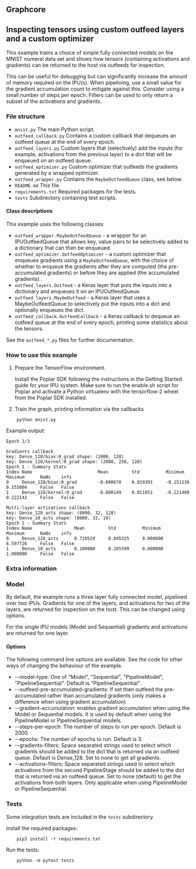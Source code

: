 Graphcore
---

## Inspecting tensors using custom outfeed layers and a custom optimizer

This example trains a choice of simple fully connected models on the MNIST
numeral data set and shows how tensors (containing activations and gradients)
can be returned to the host via outfeeds for inspection.

This can be useful for debugging but can significantly increase the amount
of memory required on the IPU(s). When pipelining, use a small value for the
gradient accumulation count to mitigate against this. Consider using a small
number of steps per epoch. Filters can be used to only return a subset of
the activations and gradients.

### File structure

* `mnist.py` The main Python script.
* `outfeed_callback.py` Contains a custom callback that dequeues an outfeed queue
  at the end of every epoch.
* `outfeed_layers.py` Custom layers that (selectively) add the inputs (for example,
  activations from the previous layer) to a dict that will be enqueued on an
  outfeed queue.
* `outfeed_optimizer.py` Custom optimizer that outfeeds the gradients generated
  by a wrapped optimizer.
* `outfeed_wrapper.py` Contains the `MaybeOutfeedQueue` class, see below.
* `README.md` This file.
* `requirements.txt` Required packages for the tests.
* `tests` Subdirectory containing test scripts.

#### Class descriptions

This example uses the following classes:

* `outfeed_wrapper.MaybeOutfeedQueue` - a wrapper for an IPUOutfeedQueue that allows
  key, value pairs to be selectively added to a dictionary that can then be enqueued.
* `outfeed_optimizer.OutfeedOptimizer` - a custom optimizer that enqueues gradients
  using a `MaybeOutfeedQueue`,
  with the choice of whether to enqueue the gradients after they are computed
  (the pre-accumulated gradients) or before they are applied (the accumulated gradients).
* `outfeed_layers.Outfeed` - a Keras layer that puts the inputs into a dictionary
  and enqueues it on an IPUOutfeedQueue.
* `outfeed_layers.MaybeOutfeed` - a Keras layer that uses a MaybeOutfeedQueue to
  selectively put the inputs into a dict and optionally enqueues the dict.
* `outfeed_callback.OutfeedCallback` - a Keras callback to dequeue an outfeed
  queue at the end of every epoch, printing some statistics about the tensors.

See the `outfeed_*.py` files for further documentation.

### How to use this example

1) Prepare the TensorFlow environment.

   Install the Poplar SDK following the instructions in the Getting Started guide
   for your IPU system.
   Make sure to run the enable.sh script for Poplar and activate a Python virtualenv
   with the tensorflow-2 wheel from the Poplar SDK installed.

2) Train the graph, printing information via the callbacks

```
    python mnist.py
```

Example output:

```
Epoch 1/3

Gradients callback
key: Dense_128/bias:0_grad shape: (2000, 128)
key: Dense_128/kernel:0_grad shape: (2000, 256, 128)
Epoch 1 - Summary Stats
Index Name                         Mean         Std          Minimum      Maximum      NaNs    infs
0     Dense_128/bias:0_grad        -0.000678    0.019391     -0.151136    0.155004     False   False
1     Dense_128/kernel:0_grad      -0.000149    0.011651     -0.221480    0.222142     False   False

Multi-layer activations callback
key: Dense_128_acts shape: (8000, 32, 128)
key: Dense_10_acts shape: (8000, 32, 10)
Epoch 1 - Summary Stats
Index Name                Mean         Std          Minimum      Maximum      NaNs    infs
0     Dense_128_acts      0.729529     0.845325     0.000000     8.597726     False   False
1     Dense_10_acts       0.100000     0.265599     0.000000     1.000000     False   False

```

### Extra information

### Model

By default, the example runs a three layer fully connected model, pipelined over
two IPUs. Gradients for one of the layers, and activations for two of the layers,
are returned for inspection on the host. This can be changed using options.

For the single IPU models (Model and Sequential) gradients and activations are
returned for one layer.

#### Options

The following command line options are available. See the code for other ways of
changing the behaviour of the example.

 * --model-type: One of "Model", "Sequential", "PipelineModel",
   "PipelineSequential". Default is "PipelineSequential".
 * --outfeed-pre-accumulated-gradients: If set then outfeed the pre-accumulated
   rather than accumulated gradients (only makes a difference when using gradient
   accumulation)
 * --gradient-accumulation: enables gradient accumulation when using the Model or
   Sequential models. It is used by default when using the PipelineModel or
   PipelineSequential models.
 * --steps-per-epoch: The number of steps to run per epoch. Default is 2000.
 * --epochs: The number of epochs to run. Default is 3.
 * --gradients-filters: Space separated strings used to select which gradients
   should be added to the dict that is returned via an outfeed queue. Default is
   Dense_128. Set to none to get all gradients.
 * --activations-filters: Space separated strings used to select which activations
   from the second PipelineStage should be added to the dict that is returned via an outfeed queue. Set to none (default) to get the activations from
   both layers. Only applicable when using PipelineModel or PipelineSequential.

### Tests

Some integration tests are included in the `tests` subdirectory.

Install the required packages:

```
    pip3 install -r requirements.txt
```

Run the tests:

```
    python -m pytest tests
```
